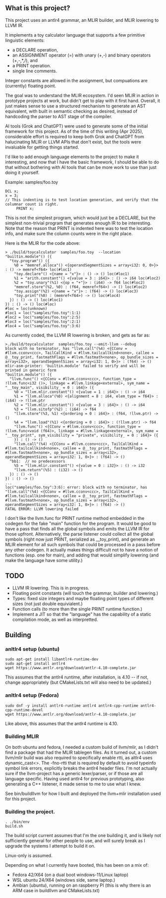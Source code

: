 ## What is this project?

This project uses an antlr4 grammar, an MLIR builder, and MLIR lowering to LLVM IR.

It implements a toy calculator language that supports a few primitive linguistic elements:

* a DECLARE operation,
* an ASSIGNMENT operator (=) with unary (+,-) and binary operators (+,-,*,/), and
* a PRINT operation.
* single line comments.

Integer constants are allowed in the assignment, but compuations are (currently) floating point.

The goal was to understand the MLIR ecosystem.
I'd seen MLIR in action in prototype projects at work, but didn't get to play with it first hand.
Overall, it just makes sense to use a structured mechanism to generate an AST equivalent, with built in semantic checking as desired, instead of handcoding the parser to AST stage of the compiler.

AI tools (Grok and ChatGPT) were used to generate some of the initial framework for this project.
As of the time of this writing (Apr 2025), considerable effort is required to keep both Grok and ChatGPT from halucinating MLIR or LLVM APIs that don't exist,
but the tools were invaluable for getting things started.

I'd like to add enough language elements to the project to make it interesting, and now that I have the basic framework, I should be able to
do that without bothering with AI tools that can be more work to use than just doing it yourself.

Example: samples/foo.toy

```
DCL x;
x = 3;
// This indenting is to test location generation, and verify that the columnar count is right.
     PRINT x;
```

This is not the simplest program, which would just be a DECLARE, but the simplest non-trivial program that generates enough IR to be interesting.
Note that the reason that PRINT is indented here was to test the location info, and make sure the column counts were in the right place.

Here is the MLIR for the code above:

```
> ./build/toycalculator  samples/foo.toy  --location
"builtin.module"() ({
  "toy.program"() ({
    %0 = "memref.alloca"() <{operandSegmentSizes = array<i32: 0, 0>}> : () -> memref<f64> loc(#loc1)
    "toy.declare"() <{name = "x"}> : () -> () loc(#loc1)
    %1 = "arith.constant"() <{value = 3 : i64}> : () -> i64 loc(#loc2)
    %2 = "toy.unary"(%1) <{op = "+"}> : (i64) -> f64 loc(#loc2)
    "memref.store"(%2, %0) : (f64, memref<f64>) -> () loc(#loc2)
    "toy.assign"(%2) <{name = "x"}> : (f64) -> () loc(#loc3)
    "toy.print"(%0) : (memref<f64>) -> () loc(#loc4)
  }) : () -> () loc(#loc1)
}) : () -> () loc(#loc)
#loc = loc(unknown)
#loc1 = loc("samples/foo.toy":1:1)
#loc2 = loc("samples/foo.toy":2:5)
#loc3 = loc("samples/foo.toy":2:1)
#loc4 = loc("samples/foo.toy":3:6)
```

As currently coded, the LLVM IR lowering is broken, and gets as far as:

```
>./build/toycalculator  samples/foo.toy --emit-llvm --debug
block with no terminator, has "llvm.call"(%4) <{CConv = #llvm.cconv<ccc>, TailCallKind = #llvm.tailcallkind<none>, callee = @__toy_print, fastmathFlags = #llvm.fastmath<none>, op_bundle_sizes = array<i32>, operandSegmentSizes = array<i32: 1, 0>}> : (f64) -> ()
mlir-asm-printer: 'builtin.module' failed to verify and will be printed in generic form
"builtin.module"() ({
  "llvm.func"() <{CConv = #llvm.cconv<ccc>, function_type = !llvm.func<i32 ()>, linkage = #llvm.linkage<external>, sym_name = "__toy_main", visibility_ = 0 : i64}> ({
    %0 = "llvm.mlir.constant"() <{value = 1 : i64}> : () -> i64
    %1 = "llvm.alloca"(%0) <{alignment = 8 : i64, elem_type = f64}> : (i64) -> !llvm.ptr
    %2 = "llvm.mlir.constant"() <{value = 3 : i64}> : () -> i64
    %3 = "llvm.sitofp"(%2) : (i64) -> f64
    "llvm.store"(%3, %1) <{ordering = 0 : i64}> : (f64, !llvm.ptr) -> ()
    %4 = "llvm.load"(%1) <{ordering = 0 : i64}> : (!llvm.ptr) -> f64
    "llvm.func"() <{CConv = #llvm.cconv<ccc>, function_type = !llvm.func<void (f64)>, linkage = #llvm.linkage<external>, sym_name = "__toy_print", sym_visibility = "private", visibility_ = 0 : i64}> ({
    }) : () -> ()
    "llvm.call"(%4) <{CConv = #llvm.cconv<ccc>, TailCallKind = #llvm.tailcallkind<none>, callee = @__toy_print, fastmathFlags = #llvm.fastmath<none>, op_bundle_sizes = array<i32>, operandSegmentSizes = array<i32: 1, 0>}> : (f64) -> ()
  ^bb1:  // no predecessors
    %5 = "llvm.mlir.constant"() <{value = 0 : i32}> : () -> i32
    "llvm.return"(%5) : (i32) -> ()
  }) : () -> ()
}) : () -> ()
...
loc("samples/foo.toy":3:6): error: block with no terminator, has "llvm.call"(%4) <{CConv = #llvm.cconv<ccc>, TailCallKind = #llvm.tailcallkind<none>, callee = @__toy_print, fastmathFlags = #llvm.fastmath<none>, op_bundle_sizes = array<i32>, operandSegmentSizes = array<i32: 1, 0>}> : (f64) -> ()
FATAL ERROR: LLVM lowering failed
```

I don't like the llvm.func for PRINT runtime method embedded in the codegen for the fake "main" function for the program.
It would be good to have a pass that finds all the global symbols and emits the LLVM IR for those upfront.  Alternatively, the parse listener could collect all the global symbols (right now just PRINT, serialized as __toy_print), and generate an MLIR element for all such symbols that could be processed in a pass before any other codegen.
It actually makes things difficult not to have a notion of functions (esp. one for main), and adding that would simplify lowering (and make the language have some utility.)

## TODO

* LLVM IR lowering.  This is in progress.
* Floating point constants (will touch the grammar, builder and lowering.)
* Types: fixed size integers and maybe floating point types of different sizes (not just double equivialent.)
* Function calls (to more than the single PRINT runtime function.)
* Implement a JIT so that the "language" has the capability of a static compilation mode, as well as interpretted.

## Building

### anltlr4 setup (ubuntu)

```
sudo apt-get install libantlr4-runtime-dev
sudo apt-get install antlr4
wget https://www.antlr.org/download/antlr-4.10-complete.jar
```

This assumes that the antlr4 runtime, after installation, is 4.10 -- if not, change appropriately (but CMakeLists.txt will also need to be updated.)

### anltlr4 setup (Fedora)

```
sudo dnf -y install antlr4-runtime antlr4 antlr4-cpp-runtime antlr4-cpp-runtime-devel
wget https://www.antlr.org/download/antlr-4.10-complete.jar
```

Like above, this assumes that the antlr4 runtime is 4.10.

### Building MLIR

On both ubuntu and fedora, I needed a custom build of llvm/mlir, as I didn't find a package that had the MLIR tablegen files.
As it turned out, a custom llvm/mlir build was also required to specifically enable rtti, as altlr4 uses dynamic_cast<>.
The -fno-rtti that is required by default to avoid typeinfo symbol link errors, explicitly breaks the antlr4 header files.
I'm not actually sure if the llvm-project has a generic lexer/parser, or if those are all language specific.
Having used antlr4 for previous prototyping, also generating a C++ listener, it made sense to me to use what I knew.

See bin/buildllvm for how I built and deployed the llvm+mlir installation used for this project.

### Building the project.

```
. ./bin/env
build.sh
```

The build script current assumes that I'm the one building it, and is likely not sufficiently general for other people to use, and will surely break as I upgrade the systems I attempt to build it on.

Linux-only is assumed.

Depending on what I currently have booted, this has been on a mix of:

* Fedora 42/X64 (on a dual boot windows-11/Linux laptop)
* WSL ubuntu 24/X64 (windows side, same laptop.)
* Ambian (ubuntu), running on an raspberry PI (this is why there is an ARM case in buildllvm and CMakeLists.txt)

